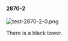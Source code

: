 #### 2870-2
![test-2870-2-0.png](https://github.com/lil-lab/nlvr/raw/master/nlvr/test/images/6/test-2870-2-0.png "test-2870-2-0.png")

There is a black tower.